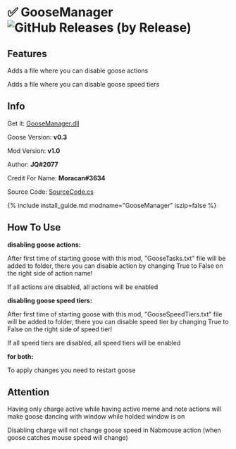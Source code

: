 # ✅ GooseManager ![GitHub Releases (by Release)](https://img.shields.io/github/downloads/1JQ/GooseManager/v1.0/total?logo=github)

## Features

Adds a file where you can disable goose actions

Adds a file where you can disable goose speed tiers

## Info

Get it: [GooseManager.dll](https://github.com/1JQ/GooseManager/blob/master/For%20v0.3/GooseManager.dll?raw=true )

Goose Version: **v0.3**

Mod Version: **v1.0**

Author: **JQ#2077**

Credit For Name: **Moracan#3634**

Source Code: [SourceCode.cs](https://github.com/1JQ/GooseMenager/blob/master/For%20v0.3/SourceCode.cs )

{% include install_guide.md modname="GooseManager" iszip=false %}

## How To Use

**disabling goose actions:**

After first time of starting goose with this mod, "GooseTasks.txt" file will be added to folder, there you can disable action by changing True to False on the right side of action name!

If all actions are disabled, all actions will be enabled

**disabling goose speed tiers:**

After first time of starting goose with this mod, "GooseSpeedTiers.txt" file will be added to folder, there you can disable speed tier by changing True to False on the right side of speed tier!

If all speed tiers are disabled, all speed tiers will be enabled

**for both:**

To apply changes you need to restart goose

## Attention

Having only charge active while having active meme and note actions will make goose dancing with window while holded window is on

Disabling charge will not change goose speed in Nabmouse action (when goose catches mouse speed will change)


